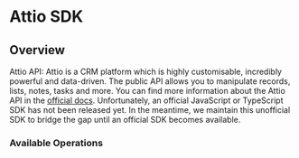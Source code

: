 # Attio SDK

## Overview

Attio API: Attio is a CRM platform which is highly customisable, incredibly powerful and data-driven. The public API allows you to manipulate records, lists, notes, tasks and more. You can find more information about the Attio API in the [official docs](https://docs.attio.com/docs/overview). Unfortunately, an official JavaScript or TypeScript SDK has not been released yet. In the meantime, we maintain this unofficial SDK to bridge the gap until an official SDK becomes available.

### Available Operations
